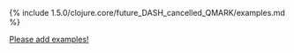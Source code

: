 {% include 1.5.0/clojure.core/future_DASH_cancelled_QMARK/examples.md %}

[Please add examples!](https://github.com/arrdem/grimoire/edit/master/_includes/1.6.0/clojure.core/future_DASH_cancelled_QMARK/examples.md)
